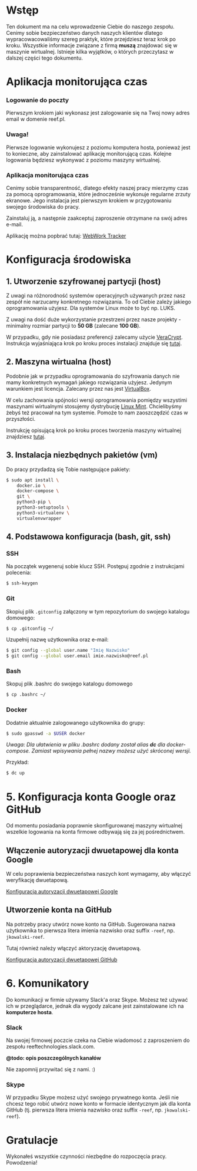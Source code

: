 # Wstęp

Ten dokument ma na celu wprowadzenie Ciebie do naszego zespołu. Cenimy sobie bezpieczeństwo danych naszych klientów dlatego wypracowacowaliśmy szereg praktyk, które przejdziesz teraz krok po kroku. Wszystkie informacje związane z firmą **muszą** znajdować się w maszynie wirtualnej. Istnieje kilka wyjątków, o których przeczytasz w dalszej części tego dokumentu.


# Aplikacja monitorująca czas

### Logowanie do poczty

Pierwszym krokiem jaki wykonasz jest zalogowanie się na Twoj nowy adres email w domenie reef.pl.

### **Uwaga!**

Pierwsze logowanie wykonujesz z poziomu komputera hosta, ponieważ jest to konieczne, aby zainstalować aplikację monitorującą czas. Kolejne logowania będziesz wykonywać z poziomu maszyny wirtualnej.

### Aplikacja monitorująca czas

Cenimy sobie transparentność, dlatego efekty naszej pracy mierzymy czas za pomocą oprogramowania, które jednocześnie wykonuje regularne zrzuty ekranowe. Jego instalacja jest pierwszym krokiem w przygotowaniu swojego środowiska do pracy.

Zainstaluj ją, a następnie zaakceptuj zaproszenie otrzymane na swój adres e-mail.

Aplikację można popbrać tutaj: [WebWork Tracker](https://www.webwork-tracker.com/#section-download)



# Konfiguracja środowiska

## 1. Utworzenie szyfrowanej partycji (host)

Z uwagi na różnorodność systemów operacyjnych używanych przez nasz zespół nie narzucamy konkretnego rozwiązania. To od Ciebie zależy jakiego oprogramowania użyjesz. Dla systemów Linux może to być np. LUKS.

Z uwagi na dość duże wykorzystanie przestrzeni przez nasze projekty - minimalny rozmiar partycji to **50 GB** (zalecane **100 GB**).

W przypadku, gdy nie posiadasz preferencji zalecamy użycie [VeraCrypt](https://www.veracrypt.fr/en/Home.html). Instrukcja wyjaśniająca krok po kroku proces instalacji znajduje się [tutaj](docs/VeraCrypt.html).


## 2. Maszyna wirtualna (host)

Podobnie jak w przypadku oprogramowania do szyfrowania danych nie mamy konkretnych wymagań jakiego rozwiązania użyjesz. Jedynym warunkiem jest licencja. Zalecany przez nas jest [VirtualBox](https://www.virtualbox.org/).

W celu zachowania spójności wersji oprogramowania pomiędzy wszystimi maszynami wirtualnymi stosujemy dystrybucję [Linux Mint](https://www.linuxmint.com/download.php). Chcielibyśmy żebyś też pracował na tym systemie. Pomoże to nam zaoszczędzić czas w przyszłości.

Instrukcję opisującą krok po kroku proces tworzenia maszyny wirtualnej znajdziesz [tutaj](docs/VirtualBox.html).

## 3. Instalacja niezbędnych pakietów (vm)

Do pracy przydadzą się Tobie następujące pakiety:

```bash
$ sudo apt install \
	docker.io \
	docker-compose \
	git \
	python3-pip \
	python3-setuptools \
	python3-virtualenv \
	virtualenvwrapper
```

## 4. Podstawowa konfiguracja (bash, git, ssh)

### SSH
Na początek wygeneruj sobie klucz SSH. Postępuj zgodnie z instrukcjami polecenia:

```bash
$ ssh-keygen
```

### Git

Skopiuj plik `.gitconfig` załączony w tym repozytorium do swojego katalogu domowego:

```bash
$ cp .gitconfig ~/
```

Uzupełnij nazwę użytkownika oraz e-mail:

```bash
$ git config --global user.name "Imię Nazwisko"
$ git config --global user.email imie.nazwisko@reef.pl
```

### Bash

Skopuj plik .bashrc do swojego katalogu domowego

```bash
$ cp .bashrc ~/
```

### Docker

Dodatnie aktualnie zalogowanego użytkownika do grupy:

```bash
$ sudo gpasswd -a $USER docker
```

*Uwaga: Dla ułatwienia w pliku .bashrc dodany został alias **dc** dla docker-compose. Zamiast wpisywania pełnej nazwy możesz użyć skróconej wersji.*

Przykład: 

```bash
$ dc up
```


# 5. Konfiguracja konta Google oraz GitHub

Od momentu posiadania poprawnie skonfigurowanej maszyny wirtualnej wszelkie logowania na konta firmowe odbywają się za jej pośrednictwem.

## Włączenie autoryzacji dwuetapowej dla konta Google

W celu poprawienia bezpieczeństwa naszych kont wymagamy, aby włączyć weryfikację dwuetapową.

[Konfiguracja autoryzacji dwuetapowej Google](https://myaccount.google.com/signinoptions/two-step-verification)

## Utworzenie konta na GitHub

Na potrzeby pracy utwórz nowe konto na GitHub. Sugerowana nazwa użytkownika to pierwsza litera imienia nazwisko oraz suffix `-reef`, np. `jkowalski-reef`.

Tutaj również należy włączyć aktoryzację dwuetapową.

[Konfiguracja autoryzacji dwuetapowej GitHub](https://github.com/settings/two_factor_authentication/configure)



# 6. Komunikatory

Do komunikacji w firmie używamy Slack'a oraz Skype. Możesz też używać ich w przeglądarce, jednak dla wygody zalcane jest zainstalowane ich na **komputerze hosta**. 

### Slack

Na swojej firmowej poczcie czeka na Ciebie wiadomosć z zaproszeniem do zespołu reeftechnologies.slack.com.

**@todo: opis poszczególnych kanałów**

Nie zapomnij przywitać się z nami. :)


### Skype

W przypadku Skype możesz użyć swojego prywatnego konta. Jeśli nie chcesz tego robić utwórz nowe konto w formacie identycznym jak dla konta GitHub (tj. pierwsza litera imienia nazwisko oraz suffix `-reef`, np. `jkowalski-reef`).

# Gratulacje

Wykonałeś wszystkie czynności niezbędne do  rozpoczęcia pracy. Powodzenia!